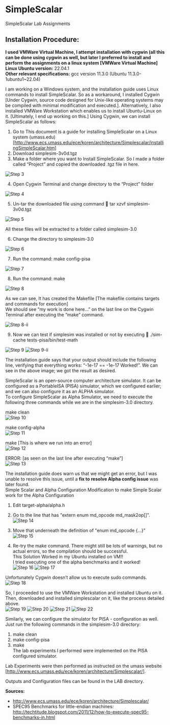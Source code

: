 # SimpleScalar
SimpleScalar Lab Assignments <br>

## Installation Procedure:
**I used VMWare Virtual Machine, I attempt installation with cygwin (all this can be done using cygwin as well, but later I preferred to install and perform the assignments on a linux system [VMWare Virtual Machine]** <br>
**Linux Ubuntu version:** 22.04.1 <br>
**Other relevant specifications:** gcc version 11.3.0 (Ubuntu 11.3.0-1ubuntu1~22.04) <br>

I am working on a Windows system, and the installation guide uses Linux commands to install SimpleScalar. So as a workaround, I installed Cygwin [Under Cygwin, source code designed for Unix-like operating systems may be compiled with minimal modification and executed.]. Alternatively, I also installed VMWare Workstation which enables us to install Ubuntu-Linux on it. [Ultimately, I end up working on this.]
Using Cygwin, we can install SimpleScalar as follows:
1. Go to This document is a guide for installing SimpleScalar on a Linux system (umass.edu) [http://www.ecs.umass.edu/ece/koren/architecture/Simplescalar/installingSimpleScalar.htm]
2. Download simplesim-3v0d.tgz
3. Make a folder where you want to Install SimpleScalar. So I made a folder called “Project” and copied the downloaded .tgz file in here.

![Step 3](/Images/image001.png?raw=true "Step 3")

4. Open Cygwin Terminal and change directory to the “Project” folder

![Step 4](/Images/image003.png?raw=true "Step 4")

5. Un-tar the downloaded file using command  tar xzvf simplesim-3v0d.tgz

![Step 5](/Images/image005.png?raw=true "Step 5")

All these files will be extracted to a folder called simplesim-3.0 <br>

6. Change the directory to simplesim-3.0

![Step 6](/Images/image007.png?raw=true "Step 6")

7. Run the command: make config-pisa

![Step 7](/Images/image009.png?raw=true "Step 7")

8. Run the command: make

![Step 8](/Images/image011.png?raw=true "Step 8")

As we can see, It has created the Makefile [The makefile contains targets and commands for execution] <br>
We should see “my work is done here…” on the last line on the Cygwin Terminal after executing the “make” command.

![Step 8-ii](/Images/image013.png?raw=true "Step 8-ii")

9. Now we can test if simplesim was installed or not by executing  ./sim-cache tests-pisa/bin/test-math

![Step 9](/Images/image015.png?raw=true "Step 9")
![Step 9-ii](/Images/image017.png?raw=true "Step 9-ii")

The installation guide says that your output should include the following line, verifying that everything works: “-1e-17 == -1e-17 Worked!”. We can see in the above image; we got the result as desired. <br>

SimpleScalar is an open-source computer architecture simulator. It can be configured as a PortableISA (PISA) simulator, which we configured earlier; and we can also configure it as an ALPHA simulator. <br>
To configure SimpleScalar as Alpha Simulator, we need to execute the following three commands while we are in the simplesim-3.0 directory. <br>

make clean <br>
![Step 10](/Images/image019.png?raw=true "Step 10")

make config-alpha <br>
![Step 11](/Images/image021.png?raw=true "Step 11")

make [This is where we run into an error] <br>
![Step 12](/Images/image023.png?raw=true "Step 12")

ERROR: [as seen on the last line after executing “make”] <br>
![Step 13](/Images/image025.png?raw=true "Step 13")

The installation guide does warn us that we might get an error, but I was unable to resolve this issue, until a **fix to resolve Alpha config issue** was later found. <br>
Simple Scalar and Alpha Configuration Modification to make Simple Scalar work for the Alpha Configuration <br>
1. Edit target-alpha/alpha.h 
2. Go to the line that has "extern enum md_opcode md_mask2op[]". 
![Step 14](/Images/image001a.gif?raw=true "Step 14")

3. Move that underneath the definition of "enum md_opcode {...}"  <br>
![Step 15](/Images/image002a.gif?raw=true "Step 15")

4. Re-try the make command. There might still be lots of warnings, but no actual errors, so the compilation should be successful. <br>
This Solution Worked in my Ubuntu installed on VM!! <br>
I tried executing one of the alpha benchmarks and it worked! <br>
![Step 16](/Images/image003a.gif?raw=true "Step 16")
![Step 17](/Images/image004a.gif?raw=true "Step 17")

Unfortunately Cygwin doesn’t allow us to execute sudo commands. <br>
![Step 18](/Images/image027.png?raw=true "Step 18")

So, I proceeded to use the VMWare Workstation and installed Ubuntu on it. <br>
Then, downloaded and installed simplescalar on it, like the process detailed above. <br>
![Step 19](/Images/image029.png?raw=true "Step 19")
![Step 20](/Images/image031.png?raw=true "Step 20")
![Step 21](/Images/image033.png?raw=true "Step 21")
![Step 22](/Images/image035.png?raw=true "Step 22") <br>

Similarly, we can configure the simulator for PISA - configuration as well. <br>
Just run the following commands in the simplesim-3.0 directory: <br>
1. make clean
2. make config-pisa
3. make <br>
The lab experiments I performed were implemented on the PISA configured simulator. <br>

Lab Experiments were then performed as instructed on the umass website [http://www.ecs.umass.edu/ece/koren/architecture/Simplescalar/]. <br>

Outputs and Configuration files can be found in the LAB directory. <br>

**Sources:** <br>
- http://www.ecs.umass.edu/ece/koren/architecture/Simplescalar/
- SPEC95 Benchmarks for little-endian machines: http://techtitude.blogspot.com/2011/12/how-to-execute-spec95-benchmarks-in.html
